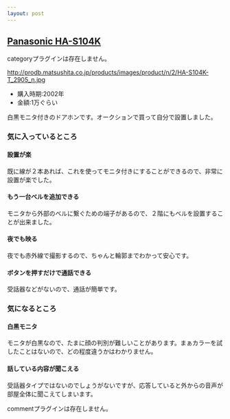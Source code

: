 ```yaml
---
layout: post
---
```

<h2><a href="http://prodb.matsushita.co.jp/product/info.do?pg=04&hb=HA-S104K-T">Panasonic HA-S104K</a></h2>
<p><span class="error">categoryプラグインは存在しません。</span></p>
<p><a href="http://prodb.matsushita.co.jp/products/images/product/n/2/HA-S104K-T_2905_n.jpg">http://prodb.matsushita.co.jp/products/images/product/n/2/HA-S104K-T_2905_n.jpg</a></p>
<ul>
<li>購入時期:2002年</li>
<li>金額:1万ぐらい</li>
</ul>
<p>白黒モニタ付きのドアホンです。オークションで買って自分で設置しました。</p>
<h3>気に入っているところ</h3>
<h4>設置が楽</h4>
<p>既に線が２本あれば、これを使ってモニタ付きにすることができるので、非常に設置が楽でした。</p>
<h4>もう一台ベルを追加できる</h4>
<p>モニタから外部のベルに繋ぐための端子があるので、２階にもベルを設置することが出来ました。</p>
<h4>夜でも映る</h4>
<p>夜でも赤外線で撮影するので、ちゃんと輪郭までわかって安心です。</p>
<h4>ボタンを押すだけで通話できる</h4>
<p>受話器などがないので、通話が簡単です。</p>
<h3>気になるところ</h3>
<h4>白黒モニタ</h4>
<p>モニタが白黒なので、たまに顔の判別が難しいことがあります。まぁカラーを試したことはないので、どの程度違うかはわかりません。</p>
<h4>話している内容が聞こえる</h4>
<p>受話器タイプではないのでしょうがないですが、応答していると外からの音声が部屋全体に聞こえてしまいます。</p>
<p><span class="error">commentプラグインは存在しません。</span> </p>
